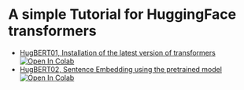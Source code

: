 # A simple Tutorial for HuggingFace transformers

- [HugBERT01, Installation of the latest version of transformers](./HugBert01.ipynb) [![Open In Colab](https://colab.research.google.com/assets/colab-badge.svg)](https://colab.research.google.com/github/xuetf/transformers-finetune-tutorials/blob/master/HugBert01.ipynb)
- [HugBERT02, Sentence Embedding using the pretrained model](./HugBert02.ipynb) [![Open In Colab](https://colab.research.google.com/assets/colab-badge.svg)](https://colab.research.google.com/github/xuetf/transformers-finetune-tutorials/blob/master/HugBert02.ipynb)

